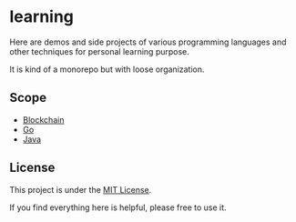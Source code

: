 # learning

Here are demos and side projects of various programming languages and other techniques for personal learning purpose.

It is kind of a monorepo but with loose organization.

## Scope

- [Blockchain](https://github.com/Hyperzsb/learning/tree/main/blockchain)
- [Go](https://github.com/Hyperzsb/learning/tree/main/go)
- [Java](https://github.com/Hyperzsb/learning/tree/main/java)

## License

This project is under the [MIT License](https://github.com/Hyperzsb/learning/blob/main/LICENSE).

If you find everything here is helpful, please free to use it.
